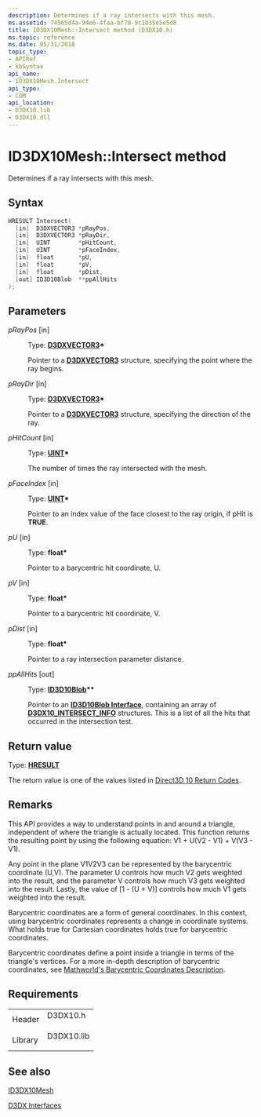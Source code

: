 ```yaml
---
description: Determines if a ray intersects with this mesh.
ms.assetid: 74565d4a-94e6-4faa-bf70-9c1b35e5e5d8
title: ID3DX10Mesh::Intersect method (D3DX10.h)
ms.topic: reference
ms.date: 05/31/2018
topic_type: 
- APIRef
- kbSyntax
api_name: 
- ID3DX10Mesh.Intersect
api_type: 
- COM
api_location: 
- D3DX10.lib
- D3DX10.dll
---
```


# ID3DX10Mesh::Intersect method

Determines if a ray intersects with this mesh.

## Syntax


```C++
HRESULT Intersect(
  [in]  D3DXVECTOR3 *pRayPos,
  [in]  D3DXVECTOR3 *pRayDir,
  [in]  UINT        *pHitCount,
  [in]  UINT        *pFaceIndex,
  [in]  float       *pU,
  [in]  float       *pV,
  [in]  float       *pDist,
  [out] ID3D10Blob  **ppAllHits
);
```



## Parameters

<dl> <dt>

*pRayPos* \[in\]
</dt> <dd>

Type: **[**D3DXVECTOR3**](../direct3d9/d3dxvector3.md)\***

Pointer to a [**D3DXVECTOR3**](d3d10-d3dxvector3.md) structure, specifying the point where the ray begins.

</dd> <dt>

*pRayDir* \[in\]
</dt> <dd>

Type: **[**D3DXVECTOR3**](../direct3d9/d3dxvector3.md)\***

Pointer to a [**D3DXVECTOR3**](d3d10-d3dxvector3.md) structure, specifying the direction of the ray.

</dd> <dt>

*pHitCount* \[in\]
</dt> <dd>

Type: **[**UINT**](../winprog/windows-data-types.md)\***

The number of times the ray intersected with the mesh.

</dd> <dt>

*pFaceIndex* \[in\]
</dt> <dd>

Type: **[**UINT**](../winprog/windows-data-types.md)\***

Pointer to an index value of the face closest to the ray origin, if pHit is **TRUE**.

</dd> <dt>

*pU* \[in\]
</dt> <dd>

Type: **float\***

Pointer to a barycentric hit coordinate, U.

</dd> <dt>

*pV* \[in\]
</dt> <dd>

Type: **float\***

Pointer to a barycentric hit coordinate, V.

</dd> <dt>

*pDist* \[in\]
</dt> <dd>

Type: **float\***

Pointer to a ray intersection parameter distance.

</dd> <dt>

*ppAllHits* \[out\]
</dt> <dd>

Type: **[**ID3D10Blob**](/windows/win32/api/D3DCommon/nn-d3dcommon-id3d10blob)\*\***

Pointer to an [**ID3D10Blob Interface**](/windows/win32/api/D3DCommon/nn-d3dcommon-id3d10blob), containing an array of [**D3DX10\_INTERSECT\_INFO**](d3dx10-intersect-info.md) structures. This is a list of all the hits that occurred in the intersection test.

</dd> </dl>

## Return value

Type: **[**HRESULT**](https://msdn.microsoft.com/library/Bb401631(v=MSDN.10).aspx)**

The return value is one of the values listed in [Direct3D 10 Return Codes](d3d10-graphics-reference-returnvalues.md).

## Remarks

This API provides a way to understand points in and around a triangle, independent of where the triangle is actually located. This function returns the resulting point by using the following equation: V1 + U(V2 - V1) + V(V3 - V1).

Any point in the plane V1V2V3 can be represented by the barycentric coordinate (U,V). The parameter U controls how much V2 gets weighted into the result, and the parameter V controls how much V3 gets weighted into the result. Lastly, the value of \[1 - (U + V)\] controls how much V1 gets weighted into the result.

Barycentric coordinates are a form of general coordinates. In this context, using barycentric coordinates represents a change in coordinate systems. What holds true for Cartesian coordinates holds true for barycentric coordinates.

Barycentric coordinates define a point inside a triangle in terms of the triangle's vertices. For a more in-depth description of barycentric coordinates, see [Mathworld's Barycentric Coordinates Description](https://mathworld.wolfram.com/BarycentricCoordinates.html).

## Requirements



|                    |                                                                                       |
|--------------------|---------------------------------------------------------------------------------------|
| Header<br/>  | <dl> <dt>D3DX10.h</dt> </dl>   |
| Library<br/> | <dl> <dt>D3DX10.lib</dt> </dl> |



## See also

<dl> <dt>

[ID3DX10Mesh](id3dx10mesh.md)
</dt> <dt>

[D3DX Interfaces](d3d10-graphics-reference-d3dx10-interfaces.md)
</dt> </dl>

 

 
